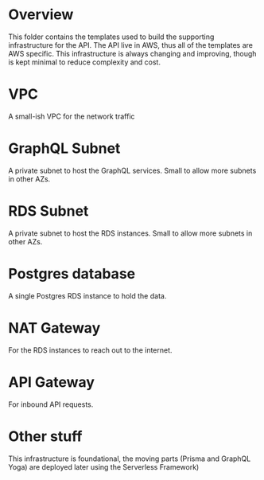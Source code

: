 # Overview
This folder contains the templates used to build the supporting infrastructure for the API. The API live in AWS, thus all of the templates are AWS specific. This infrastructure is always changing and improving, though is kept minimal to reduce complexity and cost.

# VPC
A small-ish VPC for the network traffic

# GraphQL Subnet
A private subnet to host the GraphQL services. Small to allow more subnets in other AZs.

# RDS Subnet
A private subnet to host the RDS instances. Small to allow more subnets in other AZs.

# Postgres database
A single Postgres RDS instance to hold the data.

# NAT Gateway
For the RDS instances to reach out to the internet.

# API Gateway
For inbound API requests.

# Other stuff
This infrastructure is foundational, the moving parts (Prisma and GraphQL Yoga) are deployed later using the Serverless Framework)
